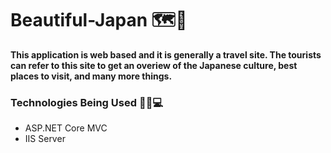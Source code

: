 # Beautiful-Japan 🗺️🗾

<p><b>This application is web based and it is generally a travel site. The tourists can refer to this site to get an overiew of the Japanese culture, best places to visit, and many more things.</b></p>

### Technologies Being Used 👩‍💻💻

<ul>
  <li>ASP.NET Core MVC</li>
  <li>IIS Server</li>
</ul>


